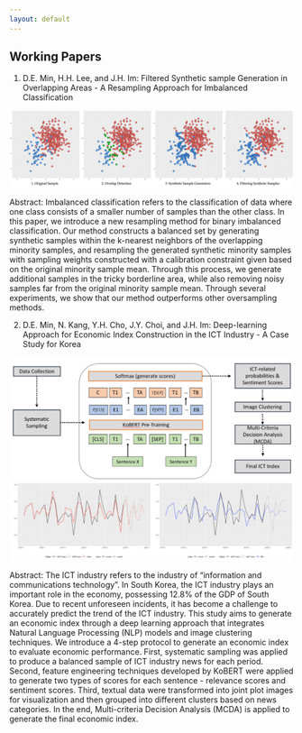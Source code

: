 ```yaml
---
layout: default
---
```


## Working Papers

1. D.E. Min, H.H. Lee, and J.H. Im: Filtered Synthetic sample Generation in Overlapping Areas - A Resampling Approach for Imbalanced Classification

<img src="ProposedMethod1.png">

Abstract: Imbalanced classification refers to the classification of data where one class consists of a smaller number of samples than the other class. In this paper, we introduce a new resampling method for binary imbalanced classification. Our method constructs a balanced set by generating synthetic samples within the k-nearest neighbors of the overlapping minority samples, and resampling the generated synthetic minority samples with sampling weights constructed with a calibration constraint given based on the original minority sample mean. Through this process, we generate additional samples in the tricky borderline area, while also removing noisy samples far from the original minority sample mean. Through several experiments, we show that our method outperforms other oversampling methods.


2. D.E. Min, N. Kang, Y.H. Cho, J.Y. Choi, and J.H. Im: Deep-learning Approach for Economic Index Construction in the ICT Industry - A Case Study for Korea

<img src="fig6_proposed.png">
<img src="fig10_forecast_gdp_rate.png">

Abstract: The ICT industry refers to the industry of “information and communications technology”. In South Korea, the ICT industry plays an important role in the economy, possessing 12.8% of the GDP of South Korea. Due to recent unforeseen incidents, it has become a challenge to accurately predict the trend of the ICT industry. This study aims to generate an economic index through a deep learning approach that integrates Natural Language Processing (NLP) models and image clustering techniques. We introduce a 4-step protocol to generate an economic index to evaluate economic performance. First, systematic sampling was applied to produce a balanced sample of ICT industry news for each period. Second, feature engineering techniques developed by KoBERT were applied to generate two types of scores for each sentence - relevance scores and sentiment scores. Third, textual data were transformed into joint plot images for visualization and then grouped into different clusters based on news categories. In the end, Multi-criteria Decision Analysis (MCDA) is applied to generate the final economic index.
